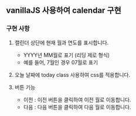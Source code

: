 ## vanillaJS 사용하여 calendar 구현

### 구현 사항
1. 캘린더 상단에 현재 월과 연도를 표시합니다.
   - YYYY년 MM월로 표기 (리딩 제로 형식)
   - 예를 들어, 7월인 경우 07월로 표기

2. 오늘 날짜에 today class 사용하여 css를 적용합니다.

3. 버튼 기능
   - 이전 : 이전 버튼을 클릭하여 이전 월로 이동합니다.
   - 다음 : 다음 버튼을 클릭하여 다음 월로 이동합니다.
